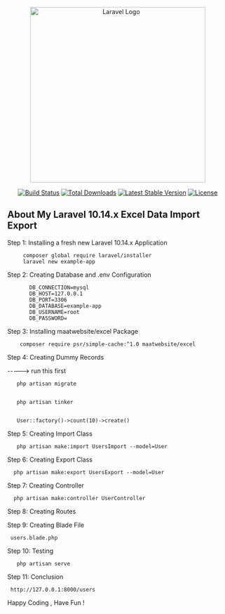 <p align="center"><a href="https://laravel.com" target="_blank"><img src="https://raw.githubusercontent.com/laravel/art/master/logo-lockup/5%20SVG/2%20CMYK/1%20Full%20Color/laravel-logolockup-cmyk-red.svg" width="400" alt="Laravel Logo"></a></p>

<p align="center">
<a href="https://github.com/laravel/framework/actions"><img src="https://github.com/laravel/framework/workflows/tests/badge.svg" alt="Build Status"></a>
<a href="https://packagist.org/packages/laravel/framework"><img src="https://img.shields.io/packagist/dt/laravel/framework" alt="Total Downloads"></a>
<a href="https://packagist.org/packages/laravel/framework"><img src="https://img.shields.io/packagist/v/laravel/framework" alt="Latest Stable Version"></a>
<a href="https://packagist.org/packages/laravel/framework"><img src="https://img.shields.io/packagist/l/laravel/framework" alt="License"></a>
</p>

## About My  Laravel  10.14.x Excel Data Import Export 

Step 1: Installing a fresh new Laravel 10.14.x Application

         composer global require laravel/installer 
         laravel new example-app


Step 2: Creating Database and .env Configuration

           DB_CONNECTION=mysql
           DB_HOST=127.0.0.1
           DB_PORT=3306
           DB_DATABASE=example-app
           DB_USERNAME=root
           DB_PASSWORD=



Step 3: Installing maatwebsite/excel Package

        composer require psr/simple-cache:^1.0 maatwebsite/excel



Step 4: Creating Dummy Records

-----> run this first  

       php artisan migrate

       
       php artisan tinker 

       
       User::factory()->count(10)->create()

Step 5: Creating Import Class

       php artisan make:import UsersImport --model=User

Step 6: Creating Export Class
      
      php artisan make:export UsersExport --model=User
    
Step 7: Creating Controller
      
      php artisan make:controller UserController

Step 8: Creating Routes

Step 9: Creating Blade File

     users.blade.php

Step 10: Testing

       php artisan serve

Step 11: Conclusion
     
     http://127.0.0.1:8000/users
Happy Coding , Have Fun !
